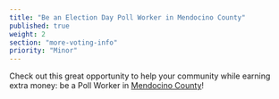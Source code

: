 ```yaml
---
title: "Be an Election Day Poll Worker in Mendocino County"
published: true
weight: 2
section: "more-voting-info"
priority: "Minor"
---
```


Check out this great opportunity to help your community while earning extra money: be a Poll Worker in [Mendocino County](https://www.mendocinocounty.org/government/assessor-county-clerk-recorder-elections/elections/become-an-election-officer)!
